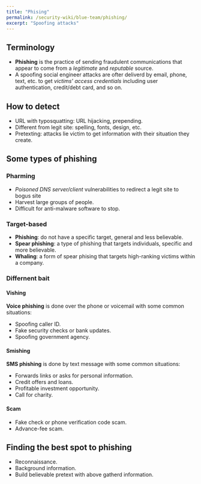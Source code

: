 ```yaml
---
title: "Phising"
permalink: /security-wiki/blue-team/phishing/
excerpt: "Spoofing attacks"
---
```


## Terminology

- **Phishing** is the practice of sending fraudulent communications that appear to come from a *legitimate* and *reputable* source.
- A spoofing social engineer attacks are ofter deliverd by email, phone, text, etc. to get *victims' access credentials* including user authentication, credit/debt card, and so on.

## How to detect

- URL with typosquatting: URL hijacking, prepending.
- Different from legit site: spelling, fonts, design, etc.
- Pretexting: attacks lie victim to get information with their situation they create.

## Some types of phishing

### Pharming

- *Poisoned DNS server/client* vulnerabilities to redirect a legit site to bogus site
- Harvest large groups of people.
- Difficult for anti-malware software to stop.

### Target-based

- **Phishing**: do not have a specific target, general and less believable.
- **Spear phishing**: a type of phishing that targets individuals, specific and more believable.
- **Whaling**: a form of spear phising that targets high-ranking victims within a company.

### Differnent bait

#### Vishing

**Voice phishing** is done over the phone or voicemail with some common situations:

- Spoofing caller ID.
- Fake security checks or bank updates.
- Spoofing government agency.

#### Smishing

**SMS phishing** is done by text message with some common situations:

- Forwards links or asks for personal information.
- Credit offers and loans.
- Profitable investment opportunity.
- Call for charity.

#### Scam

- Fake check or phone verification code scam.
- Advance-fee scam.

## Finding the best spot to phishing

- Reconnaissance.
- Background information.
- Build believable pretext with above gatherd information.
